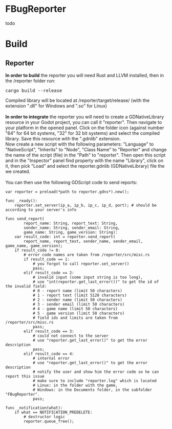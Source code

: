 # FBugReporter

todo

# Build

<h2>Reporter</h2>
<b>In order to build</b> the reporter you will need Rust and LLVM installed, then in the /reporter folder run:
<pre>
cargo build --release
</pre>
Compiled library will be located at /reporter/target/release/ (with the extension ".dll" for Windows and ".so" for Linux)<br>
<br>
<b>In order to integrate</b> the reporter you will need to create a GDNativeLibrary resource in your Godot project, you can call it "reporter". Then navigate to your platform in the opened panel. Click on the folder icon (against number "64" for 64 bit systems, "32" for 32 bit systems) and select the compiled library. Save this resource with the ".gdnlib" extension.<br>
Now create a new script with the following parameters: "Language" to "NativeScript", "Inherits" to "Node", "Class Name" to "Reporter" and change the name of the script (file) in the "Path" to "reporter". Then open this script and in the "Inspector" panel find property with the name "Library", click on it, then pick "Load" and select the reporter.gdnlib (GDNativeLibrary) file the we created.<br><br>
You can then use the following GDScript code to send reports:

```gdscript
var reporter = preload(*path to reporter.gdns*).new();

func _ready():
    reporter.set_server(ip_a, ip_b, ip_c, ip_d, port); # should be according to your server's info

func send_report(
        report_name: String, report_text: String,
        sender_name: String, sender_email: String,
        game_name: String, game_version: String):
    var result_code: int = reporter.send_report(
        report_name, report_text, sender_name, sender_email, game_name, game_version);
    if result_code != 0:
        # error code names are taken from /reporter/src/misc.rs
        if result_code == 1:
            # you forgot to call reporter.set_server()
            pass;
        elif result_code == 2:
            # invalid input (some input string is too long),
            # use "int(reporter.get_last_error())" to get the id of the invalid field:
            # 0 - report name (limit 50 characters)
            # 1 - report text (limit 5120 characters)
            # 2 - sender name (limit 50 characters)
            # 3 - sender email (limit 50 characters)
            # 4 - game name (limit 50 characters)
            # 5 - game version (limit 50 characters)
            # field ids and limits are taken from /reporter/src/misc.rs
            pass;
        elif result_code == 3:
            # could not connect to the server
            # use "reporter.get_last_error()" to get the error description
            pass;
        elif result_code == 4:
            # internal error
            # use "reporter.get_last_error()" to get the error description
            # notify the user and show him the error code so he can report this issue
            # make sure to include "reporter.log" which is located
            # Linux: in the folder with the game,
            # Windows: in the Documents folder, in the subfolder "FBugReporter".
            pass;

func _notification(what):
    if what == NOTIFICATION_PREDELETE:
        # destructor logic
        reporter.queue_free();
```
